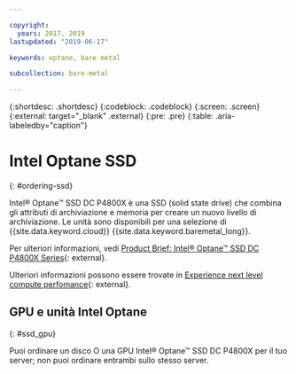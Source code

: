 ```yaml
---

copyright:
  years: 2017, 2019
lastupdated: "2019-06-17"

keywords: optane, bare metal

subcollection: bare-metal

---
```


{:shortdesc: .shortdesc}
{:codeblock: .codeblock}
{:screen: .screen}
{:external: target="_blank" .external}
{:pre: .pre}
{:table: .aria-labeledby="caption"}

# Intel Optane SSD
{: #ordering-ssd}

Intel® Optane™ SSD DC P4800X è una SSD (solid state drive) che combina gli attributi di archiviazione e memoria per creare un nuovo livello di archiviazione. Le unità sono disponibili per una selezione di {{site.data.keyword.cloud}} {{site.data.keyword.baremetal_long}}.

Per ulteriori informazioni, vedi [Product Brief: Intel® Optane™ SSD DC P4800X Series](https://www.intel.com/content/www/us/en/solid-state-drives/optane-ssd-dc-p4800x-brief.html){: external}.

Ulteriori informazioni possono essere trovate in [Experience next level compute perfomance](https://www.ibm.com/cloud/bare-metal-servers/intel){: external}.

## GPU e unità Intel Optane
{: #ssd_gpu}

Puoi ordinare un disco O una GPU Intel® Optane™ SSD DC P4800X per il tuo server; non puoi ordinare entrambi sullo stesso server.
